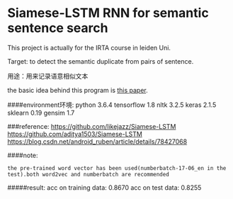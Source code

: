 Siamese-LSTM RNN for semantic sentence search
==== 

This project is actually for the IRTA course in leiden Uni.



Target:
    to detect the semantic duplicate from pairs of sentence.
    
用途：用来记录语意相似文本


the basic idea behind this program is [this paper](http://www.mit.edu/~jonasm/info/MuellerThyagarajan_AAAI16.pdf).

####environment环境:
    python 3.6.4
    tensorflow 1.8
    nltk 3.2.5
    keras 2.1.5
    sklearn 0.19
    gensim 1.7


###reference:
    https://github.com/likejazz/Siamese-LSTM
    https://github.com/aditya1503/Siamese-LSTM
    https://blog.csdn.net/android_ruben/article/details/78427068

####note:

    the pre-trained word vector has been used(numberbatch-17-06_en in the test).both word2vec and numberbatch are recommended


#####result:
    acc on training data: 0.8670
    acc on test data: 0.8255
